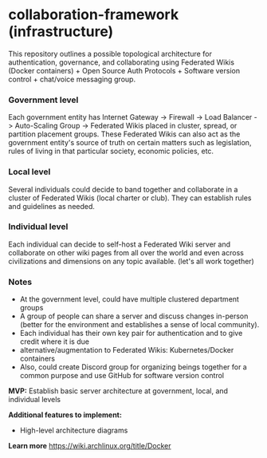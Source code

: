 # collaboration-framework (infrastructure)
This repository outlines a possible topological architecture for authentication, governance, and collaborating using Federated Wikis (Docker containers) + Open Source Auth Protocols + Software version control + chat/voice messaging group.

### Government level
Each government entity has Internet Gateway -> Firewall -> Load Balancer -> Auto-Scaling Group -> Federated Wikis placed in cluster, spread, or partition placement groups. These Federated Wikis can also act as the government entity's source of truth on certain matters such as legislation, rules of living in that particular society, economic policies, etc.

### Local level
Several individuals could decide to band together and collaborate in a cluster of Federated Wikis (local charter or club). They can establish rules and guidelines as needed.

### Individual level
Each individual can decide to self-host a Federated Wiki server and collaborate on other wiki pages from all over the world and even across civilizations and dimensions on any topic available. (let's all work together)

### Notes
- At the government level, could have multiple clustered department groups
- A group of people can share a server and discuss changes in-person (better for the environment and establishes a sense of local community).
- Each individual has their own key pair for authentication and to give credit where it is due
- alternative/augmentation to Federated Wikis: Kubernetes/Docker containers
- Also, could create Discord group for organizing beings together for a common purpose and use GitHub for software version control

**MVP:** Establish basic server architecture at government, local, and individual levels

**Additional features to implement:**
- High-level architecture diagrams

**Learn more**
https://wiki.archlinux.org/title/Docker

